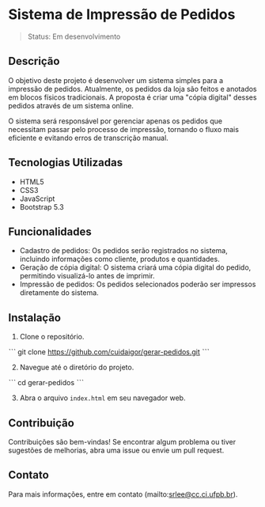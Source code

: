 # Sistema de Impressão de Pedidos

> Status: Em desenvolvimento

## Descrição

O objetivo deste projeto é desenvolver um sistema simples para a impressão de pedidos. Atualmente, os pedidos da loja são feitos e anotados em blocos físicos tradicionais. A proposta é criar uma "cópia digital" desses pedidos através de um sistema online.

O sistema será responsável por gerenciar apenas os pedidos que necessitam passar pelo processo de impressão, tornando o fluxo mais eficiente e evitando erros de transcrição manual.

## Tecnologias Utilizadas

- HTML5
- CSS3
- JavaScript
- Bootstrap 5.3

## Funcionalidades

- Cadastro de pedidos: Os pedidos serão registrados no sistema, incluindo informações como cliente, produtos e quantidades.
- Geração de cópia digital: O sistema criará uma cópia digital do pedido, permitindo visualizá-lo antes de imprimir.
- Impressão de pedidos: Os pedidos selecionados poderão ser impressos diretamente do sistema.

## Instalação

1. Clone o repositório.

ˋˋˋ
git clone https://github.com/cuidaigor/gerar-pedidos.git
ˋˋˋ

2. Navegue até o diretório do projeto.

ˋˋˋ
cd gerar-pedidos
ˋˋˋ

3. Abra o arquivo `index.html` em seu navegador web.

## Contribuição

Contribuições são bem-vindas! Se encontrar algum problema ou tiver sugestões de melhorias, abra uma issue ou envie um pull request.

## Contato

Para mais informações, entre em contato (mailto:srlee@cc.ci.ufpb.br).
